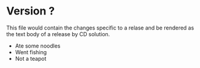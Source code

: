# Version ?
This file would contain the changes specific to a relase and be rendered as the text body of a release by CD solution.

- Ate some noodles
- Went fishing
- Not a teapot